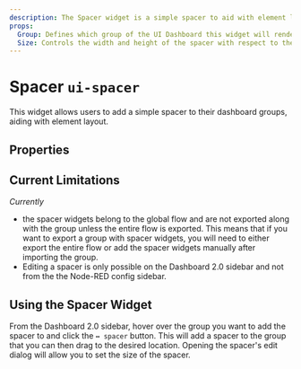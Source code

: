 ```yaml
---
description: The Spacer widget is a simple spacer to aid with element layout.
props:
  Group: Defines which group of the UI Dashboard this widget will render in.
  Size: Controls the width and height of the spacer with respect to the parent group. Maximum value is the width of the group.
---
```


<script setup>
    import AddedIn from '../../components/AddedIn.vue';
    import TryDemo from "./../../components/TryDemo.vue";
</script>

<TryDemo href="spacer">

# Spacer `ui-spacer` <AddedIn version="1.9.0" />

</TryDemo>

This widget allows users to add a simple spacer to their dashboard groups, aiding with element layout.

## Properties

<PropsTable/>

## Current Limitations

_Currently_

- the spacer widgets belong to the global flow and are not exported along with the group unless the entire flow is exported. This means that if you want to export a group with spacer widgets, you will need to either export the entire flow or add the spacer widgets manually after importing the group.
- Editing a spacer is only possible on the Dashboard 2.0 sidebar and not from the the Node-RED config sidebar.

## Using the Spacer Widget

From the Dashboard 2.0 sidebar, hover over the group you want to add the spacer to and click the `↔ spacer` button. This will add a spacer to the group that you can then drag to the desired location. Opening the spacer's edit dialog will allow you to set the size of the spacer.